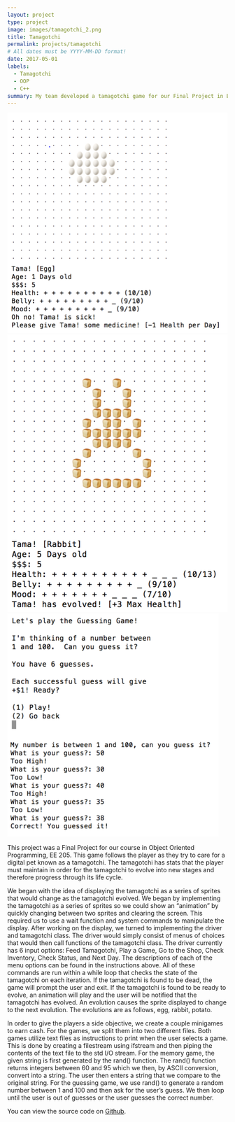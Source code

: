 ```yaml
---
layout: project
type: project
image: images/tamagotchi_2.png
title: Tamagotchi
permalink: projects/tamagotchi
# All dates must be YYYY-MM-DD format!
date: 2017-05-01
labels:
  - Tamagotchi
  - OOP
  - C++
summary: My team developed a tamagotchi game for our Final Project in EE 205.
---
```


<div class="ui small rounded images">
  <img class="ui image" src="../images/tamagotchi_1.PNG">
  <img class="ui image" src="../images/tamagotchi_2.PNG">
  <img class="ui image" src="../images/tamagotchi_3.PNG">
</div>

This project was a Final Project for our course in Object Oriented Programming, EE 205. This game follows the player as they try to care for a digital pet known as a tamagotchi. The tamagotchi has stats that the player must maintain in order for the tamagotchi to evolve into new stages and therefore progress through its life cycle.

We began with the idea of displaying the tamagotchi as a series of sprites that would change as the tamagotchi evolved. We began by implementing the tamagotchi as a series of sprites so we could show an “animation” by quickly changing between two sprites and clearing the screen. This required us to use a wait function and system commands to manipulate the display.
After working on the display, we turned to implementing the driver and tamagotchi class. The driver would simply consist of menus of choices that would then call functions of the tamagotchi class. The driver currently has 6 input options: Feed Tamagotchi, Play a Game, Go to the Shop, Check Inventory, Check Status, and Next Day. The descriptions of each of the menu options can be found in the instructions above. All of these commands are run within a while loop that checks the state of the tamagotchi on each iteration.  If the tamagotchi is found to be dead, the game will prompt the user and exit. If the tamagotchi is found to be ready to evolve, an animation will play and the user will be notified that the tamagotchi has evolved. An evolution causes the sprite displayed to change to the next evolution. The evolutions are as follows, egg, rabbit, potato.

In order to give the players a side objective, we create a couple minigames to earn cash. For the games, we split them into two different files. Both games utilize text files as instructions to print when the user selects a game. This is done by creating a filestream using ifstream and then piping the contents of the text file to the std I/O stream. For the memory game, the given string is first generated by the rand() function. The rand() function returns integers between 60 and 95 which we then, by ASCII conversion, convert into a string. The user then enters a string that we compare to the original string. For the guessing game, we use rand() to generate a random number between 1 and 100 and then ask for the user’s guess. We then loop until the user is out of guesses or the user guesses the correct number.

You can view the source code on [Github](https://github.com/kekupua/WDK-Homework/tree/master/Final%20Project).
